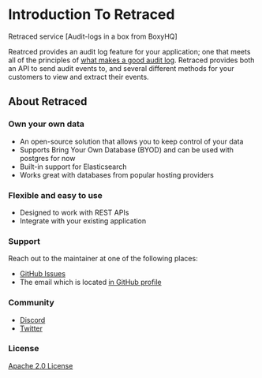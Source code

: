 # Introduction To Retraced

Retraced service [Audit-logs in a box from BoxyHQ]

Reatrced provides an audit log feature for your application; one that meets all of the principles of [what makes a good audit log](/docs/retraced/how-to-audit-log). Retraced provides both an API to send audit events to, and several different methods for your customers to view and extract their events.

## About Retraced

### Own your own data​

- An open-source solution that allows you to keep control of your data
- Supports Bring Your Own Database (BYOD) and can be used with postgres for now
- Built-in support for Elasticsearch
- Works great with databases from popular hosting providers

### Flexible and easy to use​

- Designed to work with REST APIs
- Integrate with your existing application

### Support

Reach out to the maintainer at one of the following places:

- [GitHub Issues](https://github.com/retracedhq/retraced/issues)
- The email which is located [in GitHub profile](https://github.com/deepakprabhakara)

### Community

- [Discord](https://discord.gg/uyb7pYt4Pa)
- [Twitter](https://twitter.com/boxyhq)

### License

[Apache 2.0 License](https://github.com/retracedhq/retraced/blob/master/LICENSE)
